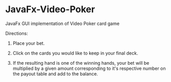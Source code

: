 # JavaFx-Video-Poker
JavaFx GUI implementation of Video Poker card game

Directions:

1. Place your bet.

2. Click on the cards you would like to keep in your final deck.

3. If the resulting hand is one of the winning hands, your bet will be
multiplied by a given amount corresponding to it's respective number 
on the payout table and add to the balance.
